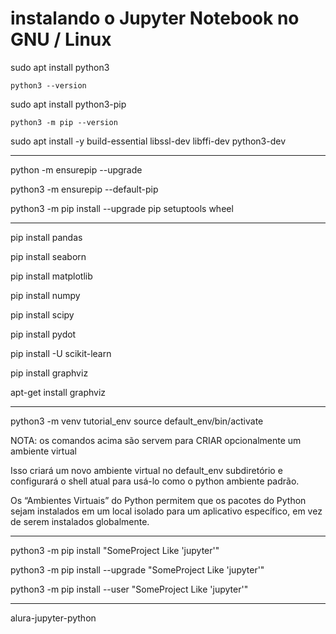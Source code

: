 # instalando o Jupyter Notebook no GNU / Linux

sudo apt install python3

```python3 --version```

sudo apt install python3-pip

```python3 -m pip --version```

sudo apt install -y build-essential libssl-dev libffi-dev python3-dev

---

python -m ensurepip --upgrade

python3 -m ensurepip --default-pip

python3 -m pip install --upgrade pip setuptools wheel

---

pip install pandas

pip install seaborn

pip install matplotlib

pip install numpy

pip install scipy

pip install pydot

pip install -U scikit-learn

pip install graphviz

apt-get install graphviz

---

python3 -m venv tutorial_env
source default_env/bin/activate

NOTA: os comandos acima são servem para CRIAR opcionalmente um ambiente virtual

Isso criará um novo ambiente virtual no default_env subdiretório e configurará o shell atual para usá-lo como o python ambiente padrão.

Os “Ambientes Virtuais” do Python permitem que os pacotes do Python sejam instalados em um local isolado para um aplicativo específico, em vez de serem instalados globalmente.

---

python3 -m pip install "SomeProject Like 'jupyter'"

python3 -m pip install --upgrade "SomeProject Like 'jupyter'"

python3 -m pip install --user "SomeProject Like 'jupyter'"

---

alura-jupyter-python
